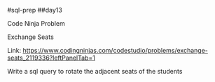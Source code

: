 #sql-prep
##day13

Code Ninja Problem

Exchange Seats

Link:
https://www.codingninjas.com/codestudio/problems/exchange-seats_2119336?leftPanelTab=1

Write a sql query to rotate the adjacent seats of the students